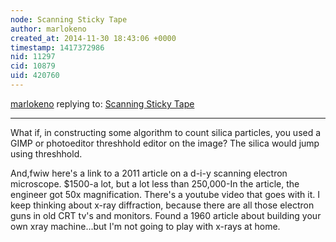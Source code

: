 ```yaml
---
node: Scanning Sticky Tape
author: marlokeno
created_at: 2014-11-30 18:43:06 +0000
timestamp: 1417372986
nid: 11297
cid: 10879
uid: 420760
---
```




[marlokeno](../profile/marlokeno) replying to: [Scanning Sticky Tape](../notes/amysoyka/10-24-2014/scanning-sticky-tape)

----

What if, in constructing some algorithm to count silica particles, you used a GIMP or photoeditor threshhold editor on the image? The silica would jump using threshhold.

And,fwiw here's a link to a 2011 article on a d-i-y scanning electron microscope. $1500-a lot, but a lot less than 250,000-In the article, the engineer got 50x magnification. There's a youtube video that goes with it.
I keep thinking about x-ray diffraction, because there are all those electron guns in old CRT tv's and monitors. Found a 1960 article about building your own xray machine...but I'm not going to play with x-rays at home.